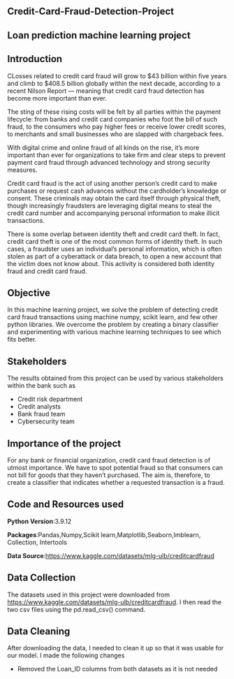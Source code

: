## Credit-Card-Fraud-Detection-Project

## Loan prediction machine learning project

## Introduction
CLosses related to credit card fraud will grow to $43 billion within five years and climb to $408.5 billion globally within the next decade, according to a recent Nilson Report — meaning that credit card fraud detection has become more important than ever. 

 The sting of these rising costs will be felt by all parties within the payment lifecycle: from banks and credit card companies who foot the bill of such fraud, to the consumers who pay higher fees or receive lower credit scores, to merchants and small businesses who are slapped with chargeback fees.

With digital crime and online fraud of all kinds on the rise, it’s more important than ever for organizations to take firm and clear steps to prevent payment card fraud through advanced technology and strong security measures.
 
Credit card fraud is the act of using another person’s credit card to make purchases or request cash advances without the cardholder’s knowledge or consent. These criminals may obtain the card itself through physical theft, though increasingly fraudsters are leveraging digital means to steal the credit card number and accompanying personal information to make illicit transactions.

There is some overlap between identity theft and credit card theft. In fact, credit card theft is one of the most common forms of identity theft. In such cases, a fraudster uses an individual’s personal information, which is often stolen as part of a cyberattack or data breach, to open a new account that the victim does not know about. This activity is considered both identity fraud and credit card fraud.

## Objective

In this machine learning project, we solve the problem of detecting credit card fraud transactions using machine numpy, scikit learn, and few other python libraries. We overcome the problem by creating a binary classifier and experimenting with various machine learning techniques to see which fits better.

## Stakeholders

The results obtained from this project can be used by various stakeholders within the bank such as
* Credit risk department
* Credit analysts
* Bank fraud team
* Cybersecurity team

## Importance of the project

For any bank or financial organization, credit card fraud detection is of utmost importance. We have to spot potential fraud so that consumers can not bill for goods that they haven’t purchased. The aim is, therefore, to create a classifier that indicates whether a requested transaction is a fraud.

## Code and Resources used

**Python Version**:3.9.12 

**Packages**:Pandas,Numpy,Scikit learn,Matplotlib,Seaborn,Imblearn, Collection, Intertools

**Data Source**:https://www.kaggle.com/datasets/mlg-ulb/creditcardfraud

## Data Collection
The datasets used in this project were downloaded from https://www.kaggle.com/datasets/mlg-ulb/creditcardfraud. I then read the two csv files using the pd.read_csv() command.

## Data Cleaning
After downloading the data, I needed to clean it up so that it was usable for our model. I made the following changes
* Removed the Loan_ID columns from both datasets as it is not needed
